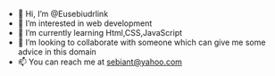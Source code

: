 - 👋 Hi, I’m @Eusebiudrlink
- 👀 I’m interested in web development
- 🌱 I’m currently learning Html,CSS,JavaScript
- 💞️ I’m looking to collaborate with someone which can give me some advice in this domain
- 📫 You can reach me at sebiant@yahoo.com

<!---
Eusebiudrlink/Eusebiudrlink is a ✨ special ✨ repository because its `README.md` (this file) appears on your GitHub profile.
You can click the Preview link to take a look at your changes.
--->
